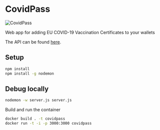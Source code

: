# CovidPass

![CovidPass](https://covidpass.marvinsextro.de/thumbnail.png)

Web app for adding EU COVID-19 Vaccination Certificates to your wallets

The API can be found [here](https://github.com/marvinsxtr/covidpass-api).

## Setup

```sh
npm install
npm install -g nodemon
```

## Debug locally

```sh
nodemon -w server.js server.js
```

Build and run the container

```sh
docker build . -t covidpass
docker run -t -i -p 3000:3000 covidpass
```